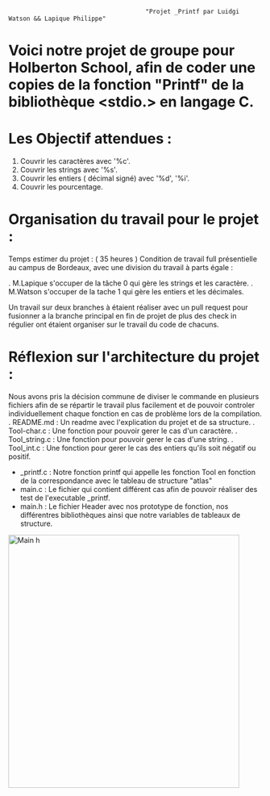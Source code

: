                                           "Projet _Printf par Luidgi Watson && Lapique Philippe"

# Voici notre projet de groupe pour Holberton School, afin de coder une copies de la fonction "Printf" de la bibliothèque <stdio.> en langage C.

# Les Objectif attendues : 
  1. Couvrir les caractères avec '%c'.
  2. Couvrir les strings avec '%s'.
  3. Couvrir les entiers ( décimal signé) avec '%d', '%i'.
  4. Couvrir les pourcentage.

# Organisation du travail pour le projet : 

Temps estimer du projet : ( 35 heures ) 
Condition de travail full présentielle au campus de Bordeaux, avec une division du travail à parts égale :

. M.Lapique s'occuper de la tâche 0 qui gère les strings et les caractère. 
. M.Watson s'occuper de la tache 1 qui gère les entiers et les décimales.

Un travail sur deux branches à étaient réaliser avec un pull request pour fusionner a la branche principal en fin de projet de plus des check in régulier ont étaient organiser sur le travail du code de chacuns.

# Réflexion sur l'architecture du projet : 

Nous avons pris la décision commune de diviser le commande en plusieurs fichiers afin de se répartir le travail plus facilement et de pouvoir controler individuellement chaque fonction en cas de problème lors de la compilation. 
. README.md : Un readme avec l'explication du projet et de sa structure. 
. Tool-char.c : Une fonction pour pouvoir gerer le cas d'un caractère.
. Tool_string.c : Une fonction pour pouvoir gerer le cas d'une string. 
. Tool_int.c : Une fonction pour gerer le cas des entiers qu'ils soit négatif ou positif.
- _printf.c : Notre fonction printf qui appelle les fonction Tool en fonction de la correspondance avec le tableau de structure "atlas"
- main.c : Le fichier qui contient différent cas afin de pouvoir réaliser des test de l'executable _printf.
- main.h : Le fichier Header avec nos prototype de fonction, nos différentres bibliothèques ainsi que notre variables de tableaux de structure.

<img width="458" height="502" alt="Main h" src="https://github.com/user-attachments/assets/c447bf2e-1d45-43f7-9492-f03050658d0b" />



